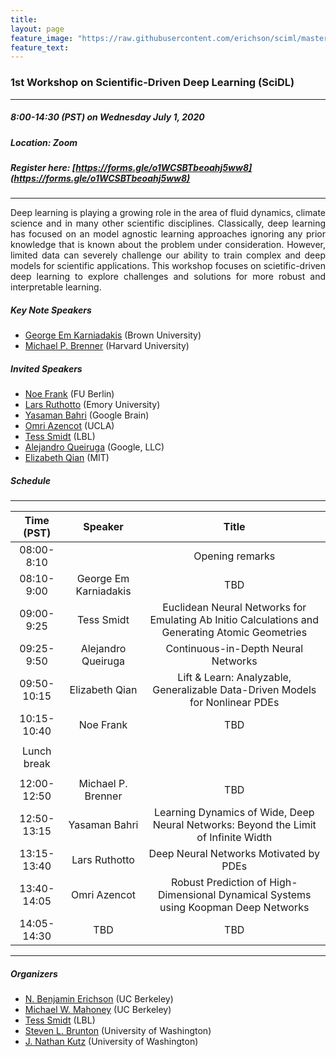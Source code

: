 ```yaml
---
title:
layout: page
feature_image: "https://raw.githubusercontent.com/erichson/sciml/master/img/logo.png"
feature_text:
---
```


### 1st Workshop on Scientific-Driven Deep Learning (SciDL)
***
##### 8:00-14:30 (PST) on Wednesday July 1, 2020 
##### Location: Zoom
##### Register here: [https://forms.gle/o1WCSBTbeoahj5ww8](https://forms.gle/o1WCSBTbeoahj5ww8)
***
<p style='text-align: justify;'> Deep learning is playing a growing role in the area of fluid dynamics, climate science and in many other scientific disciplines. Classically, deep learning has focused on an model agnostic learning approaches ignoring any prior knowledge that is known about the problem under consideration. However, limited data can severely challenge our ability to train complex and deep models for scientific applications. This workshop focuses on scietific-driven deep learning to explore challenges and solutions for more robust and interpretable learning.
 </p>


##### Key Note Speakers
* [George Em Karniadakis](https://www.brown.edu/research/projects/crunch/george-karniadakis) (Brown University)
* [Michael P. Brenner](https://www.seas.harvard.edu/brenner/Home.html) (Harvard University)


##### Invited Speakers
* [Noe Frank](http://www.mi.fu-berlin.de/en/math/groups/comp-mol-bio/) (FU Berlin)
* [Lars Ruthotto](http://www.mathcs.emory.edu/~lruthot/) (Emory University)
* [Yasaman Bahri](https://yasamanb.github.io/) (Google Brain)
* [Omri Azencot](http://omriazencot.com/) (UCLA)
* [Tess Smidt](https://crd.lbl.gov/departments/computational-science/ccmc/staff/alvarez-fellows/tess-smidt/) (LBL)
* [Alejandro Queiruga](https://afqueiruga.github.io/) (Google, LLC)
* [Elizabeth Qian](https://sites.google.com/view/elizabeth-qian/) (MIT)



##### Schedule
---

| Time (PST)    | Speaker   			  	| Title                                 | 
| :-----------: | :-----------------------------: 	|:-------------------------------------:|
| 08:00-8:10    |              			  	| Opening remarks                       |
| 08:10-9:00    | George Em Karniadakis           	| TBD                                   |
| 09:00-9:25    | Tess Smidt         			| Euclidean Neural Networks for Emulating Ab Initio Calculations and Generating Atomic Geometries            |
| 09:25-9:50    | Alejandro Queiruga         		| Continuous-in-Depth Neural Networks            |
| 09:50-10:15   | Elizabeth Qian         		| Lift & Learn: Analyzable, Generalizable Data-Driven Models for Nonlinear PDEs            |
| 10:15-10:40   | Noe Frank         			| TBD            |
|  |          				|             		|
| Lunch break   |          				|             		|
|  |          				|             		|
| 12:00-12:50   | Michael P. Brenner              	| TBD                                   |
| 12:50-13:15   | Yasaman Bahri         		| Learning Dynamics of Wide, Deep Neural Networks: Beyond the Limit of Infinite Width            |
| 13:15-13:40   | Lars Ruthotto         		| Deep Neural Networks Motivated by PDEs            |
| 13:40-14:05   | Omri Azencot         			| Robust Prediction of High-Dimensional Dynamical Systems using Koopman Deep Networks             |
| 14:05-14:30   | TBD         				| TBD            |


***





##### Organizers 
* [N. Benjamin Erichson](https://www.benerichson.com/) (UC Berkeley)
* [Michael W. Mahoney](https://www.stat.berkeley.edu/~mmahoney/) (UC Berkeley)
* [Tess Smidt](https://crd.lbl.gov/departments/computational-science/ccmc/staff/alvarez-fellows/tess-smidt/) (LBL)
* [Steven L. Brunton](https://www.eigensteve.com/) (University of Washington)
* [J. Nathan Kutz](https://faculty.washington.edu/kutz/) (University of Washington)

